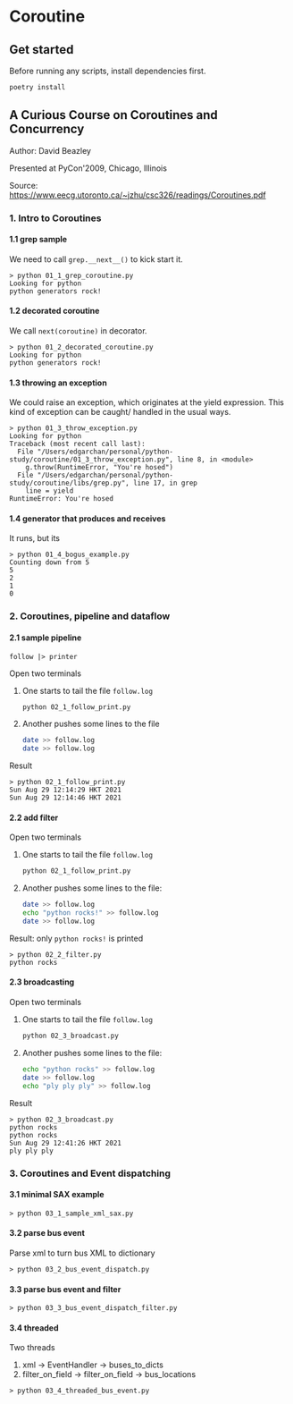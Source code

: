 # Coroutine

## Get started

Before running any scripts, install dependencies first.

```bash
poetry install
```

## A Curious Course on Coroutines and Concurrency

Author: David Beazley

Presented at PyCon'2009, Chicago, Illinois

Source: https://www.eecg.utoronto.ca/~jzhu/csc326/readings/Coroutines.pdf

### 1. Intro to Coroutines

#### 1.1 grep sample

We need to call `grep.__next__()` to kick start it.

```shell
> python 01_1_grep_coroutine.py
Looking for python
python generators rock!
```

#### 1.2 decorated coroutine

We call `next(coroutine)` in decorator.

```shell
> python 01_2_decorated_coroutine.py
Looking for python
python generators rock!
```

#### 1.3 throwing an exception

We could raise an exception, which originates at the yield expression.
This kind of exception can be caught/ handled in the usual ways.

```shell
> python 01_3_throw_exception.py
Looking for python
Traceback (most recent call last):
  File "/Users/edgarchan/personal/python-study/coroutine/01_3_throw_exception.py", line 8, in <module>
    g.throw(RuntimeError, "You're hosed")
  File "/Users/edgarchan/personal/python-study/coroutine/libs/grep.py", line 17, in grep
    line = yield
RuntimeError: You're hosed
```

#### 1.4 generator that produces and receives

It runs, but its

```shell
> python 01_4_bogus_example.py
Counting down from 5
5
2
1
0
```

### 2. Coroutines, pipeline and dataflow

#### 2.1 sample pipeline

`follow |> printer`

Open two terminals

1. One starts to tail the file `follow.log`
   ```bash
   python 02_1_follow_print.py
   ```
1. Another pushes some lines to the file
   ```bash
   date >> follow.log
   date >> follow.log
   ```

Result

```shell
> python 02_1_follow_print.py
Sun Aug 29 12:14:29 HKT 2021
Sun Aug 29 12:14:46 HKT 2021
```

#### 2.2 add filter

Open two terminals

1. One starts to tail the file `follow.log`
   ```bash
   python 02_1_follow_print.py
   ```
2. Another pushes some lines to the file:
   ```bash
   date >> follow.log
   echo "python rocks!" >> follow.log
   date >> follow.log
   ```

Result: only `python rocks!` is printed

```shell
> python 02_2_filter.py
python rocks
```

#### 2.3 broadcasting

Open two terminals

1. One starts to tail the file `follow.log`
   ```bash
   python 02_3_broadcast.py
   ```
2. Another pushes some lines to the file:
   ```bash
   echo "python rocks" >> follow.log
   date >> follow.log
   echo "ply ply ply" >> follow.log
   ```

Result

```shell
> python 02_3_broadcast.py
python rocks
python rocks
Sun Aug 29 12:41:26 HKT 2021
ply ply ply
```

### 3. Coroutines and Event dispatching

#### 3.1 minimal SAX example

```shell
> python 03_1_sample_xml_sax.py
```

#### 3.2 parse bus event

Parse xml to turn bus XML to dictionary

```shell
> python 03_2_bus_event_dispatch.py
```

#### 3.3 parse bus event and filter

```shell
> python 03_3_bus_event_dispatch_filter.py
```

#### 3.4 threaded

Two threads

1. xml -> EventHandler -> buses_to_dicts
2. filter_on_field -> filter_on_field -> bus_locations

```shell
> python 03_4_threaded_bus_event.py
```
